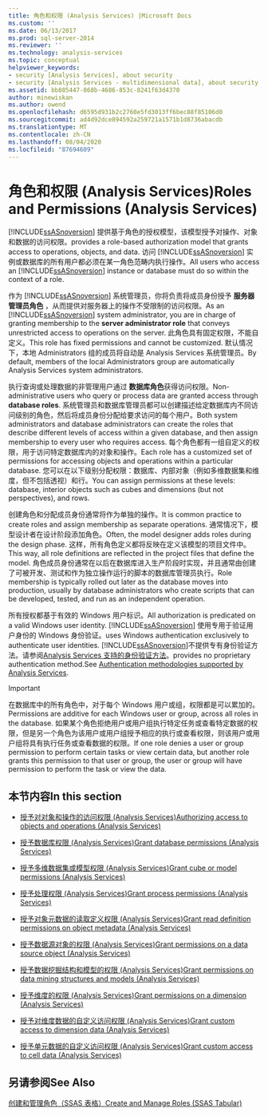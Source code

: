 ```yaml
---
title: 角色和权限 (Analysis Services) |Microsoft Docs
ms.custom: ''
ms.date: 06/13/2017
ms.prod: sql-server-2014
ms.reviewer: ''
ms.technology: analysis-services
ms.topic: conceptual
helpviewer_keywords:
- security [Analysis Services], about security
- security [Analysis Services - multidimensional data], about security
ms.assetid: bb885447-868b-4686-853c-8241f63d4370
author: minewiskan
ms.author: owend
ms.openlocfilehash: d6595d931b2c2760e5fd3013ff6bec88f85106d0
ms.sourcegitcommit: ad4d92dce894592a259721a1571b1d8736abacdb
ms.translationtype: MT
ms.contentlocale: zh-CN
ms.lasthandoff: 08/04/2020
ms.locfileid: "87694609"
---
```

# <a name="roles-and-permissions-analysis-services"></a><span data-ttu-id="6ec74-102">角色和权限 (Analysis Services)</span><span class="sxs-lookup"><span data-stu-id="6ec74-102">Roles and Permissions (Analysis Services)</span></span>
  [!INCLUDE[ssASnoversion](../../includes/ssasnoversion-md.md)] <span data-ttu-id="6ec74-103">提供基于角色的授权模型，该模型授予对操作、对象和数据的访问权限。</span><span class="sxs-lookup"><span data-stu-id="6ec74-103">provides a role-based authorization model that grants access to operations, objects, and data.</span></span> <span data-ttu-id="6ec74-104">访问 [!INCLUDE[ssASnoversion](../../includes/ssasnoversion-md.md)] 实例或数据库的所有用户都必须在某一角色范畴内执行操作。</span><span class="sxs-lookup"><span data-stu-id="6ec74-104">All users who access an [!INCLUDE[ssASnoversion](../../includes/ssasnoversion-md.md)] instance or database must do so within the context of a role.</span></span>  
  
 <span data-ttu-id="6ec74-105">作为 [!INCLUDE[ssASnoversion](../../includes/ssasnoversion-md.md)] 系统管理员，你将负责将成员身份授予 **服务器管理员角色** ，从而提供对服务器上的操作不受限制的访问权限。</span><span class="sxs-lookup"><span data-stu-id="6ec74-105">As an [!INCLUDE[ssASnoversion](../../includes/ssasnoversion-md.md)] system administrator, you are in charge of granting membership to the **server administrator role** that conveys unrestricted access to operations on the server.</span></span> <span data-ttu-id="6ec74-106">此角色具有固定权限，不能自定义。</span><span class="sxs-lookup"><span data-stu-id="6ec74-106">This role has fixed permissions and cannot be customized.</span></span> <span data-ttu-id="6ec74-107">默认情况下，本地 Administrators 组的成员将自动是 Analysis Services 系统管理员。</span><span class="sxs-lookup"><span data-stu-id="6ec74-107">By default, members of the local Administrators group are automatically Analysis Services system administrators.</span></span>  
  
 <span data-ttu-id="6ec74-108">执行查询或处理数据的非管理用户通过 **数据库角色**获得访问权限。</span><span class="sxs-lookup"><span data-stu-id="6ec74-108">Non-administrative users who query or process data are granted access through **database roles**.</span></span> <span data-ttu-id="6ec74-109">系统管理员和数据库管理员都可以创建描述给定数据库内不同访问级别的角色，然后将成员身份分配给要求访问的每个用户。</span><span class="sxs-lookup"><span data-stu-id="6ec74-109">Both system administrators and database administrators can create the roles that describe different levels of access within a given database, and then assign membership to every user who requires access.</span></span> <span data-ttu-id="6ec74-110">每个角色都有一组自定义的权限，用于访问特定数据库内的对象和操作。</span><span class="sxs-lookup"><span data-stu-id="6ec74-110">Each role has a customized set of permissions for accessing objects and operations within a particular database.</span></span> <span data-ttu-id="6ec74-111">您可以在以下级别分配权限：数据库、内部对象（例如多维数据集和维度，但不包括透视）和行。</span><span class="sxs-lookup"><span data-stu-id="6ec74-111">You can assign permissions at these levels: database, interior objects such as cubes and dimensions (but not perspectives), and rows.</span></span>  
  
 <span data-ttu-id="6ec74-112">创建角色和分配成员身份通常将作为单独的操作。</span><span class="sxs-lookup"><span data-stu-id="6ec74-112">It is common practice to create roles and assign membership as separate operations.</span></span> <span data-ttu-id="6ec74-113">通常情况下，模型设计者在设计阶段添加角色。</span><span class="sxs-lookup"><span data-stu-id="6ec74-113">Often, the model designer adds roles during the design phase.</span></span> <span data-ttu-id="6ec74-114">这样，所有角色定义都将反映在定义该模型的项目文件中。</span><span class="sxs-lookup"><span data-stu-id="6ec74-114">This way, all role definitions are reflected in the project files that define the model.</span></span> <span data-ttu-id="6ec74-115">角色成员身份通常在以后在数据库进入生产阶段时实现，并且通常由创建了可被开发、测试和作为独立操作运行的脚本的数据库管理员执行。</span><span class="sxs-lookup"><span data-stu-id="6ec74-115">Role membership is typically rolled out later as the database moves into production, usually by database administrators who create scripts that can be developed, tested, and run as an independent operation.</span></span>  
  
 <span data-ttu-id="6ec74-116">所有授权都基于有效的 Windows 用户标识。</span><span class="sxs-lookup"><span data-stu-id="6ec74-116">All authorization is predicated on a valid Windows user identity.</span></span> [!INCLUDE[ssASnoversion](../../includes/ssasnoversion-md.md)] <span data-ttu-id="6ec74-117">使用专用于验证用户身份的 Windows 身份验证。</span><span class="sxs-lookup"><span data-stu-id="6ec74-117">uses Windows authentication exclusively to authenticate user identities.</span></span> [!INCLUDE[ssASnoversion](../../includes/ssasnoversion-md.md)]<span data-ttu-id="6ec74-118">不提供专有身份验证方法。请参阅[Analysis Services 支持的身份验证方法](../instances/authentication-methodologies-supported-by-analysis-services.md)。</span><span class="sxs-lookup"><span data-stu-id="6ec74-118">provides no proprietary authentication method.See [Authentication methodologies supported by Analysis Services](../instances/authentication-methodologies-supported-by-analysis-services.md).</span></span>  
  
> [!IMPORTANT]  
>  <span data-ttu-id="6ec74-119">在数据库中的所有角色中，对于每个 Windows 用户或组，权限都是可以累加的。</span><span class="sxs-lookup"><span data-stu-id="6ec74-119">Permissions are additive for each Windows user or group, across all roles in the database.</span></span> <span data-ttu-id="6ec74-120">如果某个角色拒绝用户或用户组执行特定任务或查看特定数据的权限，但是另一个角色为该用户或用户组授予相应的执行或查看权限，则该用户或用户组将具有执行任务或查看数据的权限。</span><span class="sxs-lookup"><span data-stu-id="6ec74-120">If one role denies a user or group permission to perform certain tasks or view certain data, but another role grants this permission to that user or group, the user or group will have permission to perform the task or view the data.</span></span>  
  
## <a name="in-this-section"></a><span data-ttu-id="6ec74-121">本节内容</span><span class="sxs-lookup"><span data-stu-id="6ec74-121">In this section</span></span>  
  
-   [<span data-ttu-id="6ec74-122">授予对对象和操作的访问权限 (Analysis Services)</span><span class="sxs-lookup"><span data-stu-id="6ec74-122">Authorizing access to objects and operations &#40;Analysis Services&#41;</span></span>](authorizing-access-to-objects-and-operations-analysis-services.md)  
  
-   [<span data-ttu-id="6ec74-123">授予数据库权限 (Analysis Services)</span><span class="sxs-lookup"><span data-stu-id="6ec74-123">Grant database permissions &#40;Analysis Services&#41;</span></span>](grant-database-permissions-analysis-services.md)  
  
-   [<span data-ttu-id="6ec74-124">授予多维数据集或模型权限 (Analysis Services)</span><span class="sxs-lookup"><span data-stu-id="6ec74-124">Grant cube or model permissions &#40;Analysis Services&#41;</span></span>](grant-cube-or-model-permissions-analysis-services.md)  
  
-   [<span data-ttu-id="6ec74-125">授予处理权限 (Analysis Services)</span><span class="sxs-lookup"><span data-stu-id="6ec74-125">Grant process permissions &#40;Analysis Services&#41;</span></span>](grant-process-permissions-analysis-services.md)  
  
-   [<span data-ttu-id="6ec74-126">授予对象元数据的读取定义权限 (Analysis Services)</span><span class="sxs-lookup"><span data-stu-id="6ec74-126">Grant read definition permissions on object metadata &#40;Analysis Services&#41;</span></span>](grant-read-definition-permissions-on-object-metadata-analysis-services.md)  
  
-   [<span data-ttu-id="6ec74-127">授予数据源对象的权限 (Analysis Services)</span><span class="sxs-lookup"><span data-stu-id="6ec74-127">Grant permissions on a data source object &#40;Analysis Services&#41;</span></span>](grant-permissions-on-a-data-source-object-analysis-services.md)  
  
-   [<span data-ttu-id="6ec74-128">授予数据挖掘结构和模型的权限 (Analysis Services)</span><span class="sxs-lookup"><span data-stu-id="6ec74-128">Grant permissions on data mining structures and models &#40;Analysis Services&#41;</span></span>](grant-permissions-on-data-mining-structures-and-models-analysis-services.md)  
  
-   [<span data-ttu-id="6ec74-129">授予维度的权限 (Analysis Services)</span><span class="sxs-lookup"><span data-stu-id="6ec74-129">Grant permissions on a dimension &#40;Analysis Services&#41;</span></span>](grant-permissions-on-a-dimension-analysis-services.md)  
  
-   [<span data-ttu-id="6ec74-130">授予对维度数据的自定义访问权限 (Analysis Services)</span><span class="sxs-lookup"><span data-stu-id="6ec74-130">Grant custom access to dimension data &#40;Analysis Services&#41;</span></span>](grant-custom-access-to-dimension-data-analysis-services.md)  
  
-   [<span data-ttu-id="6ec74-131">授予单元数据的自定义访问权限 (Analysis Services)</span><span class="sxs-lookup"><span data-stu-id="6ec74-131">Grant custom access to cell data &#40;Analysis Services&#41;</span></span>](grant-custom-access-to-cell-data-analysis-services.md)  
  
## <a name="see-also"></a><span data-ttu-id="6ec74-132">另请参阅</span><span class="sxs-lookup"><span data-stu-id="6ec74-132">See Also</span></span>  
 [<span data-ttu-id="6ec74-133">创建和管理角色（SSAS 表格）</span><span class="sxs-lookup"><span data-stu-id="6ec74-133">Create and Manage Roles &#40;SSAS Tabular&#41;</span></span>](../tabular-models/roles-ssas-tabular.md)  
  
  
